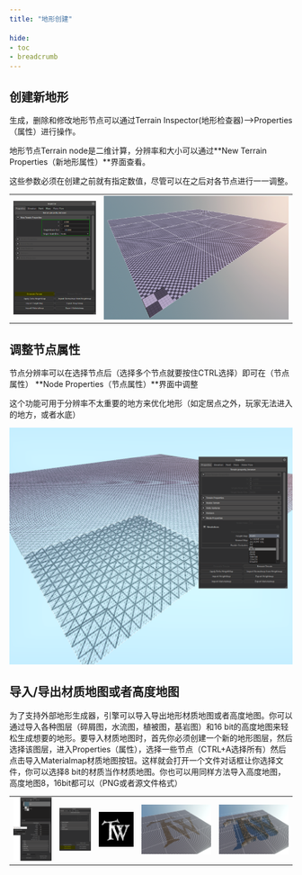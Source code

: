 ```yaml
---
title: "地形创建"

hide: 
- toc
- breadcrumb
---
```


## 创建新地形

生成，删除和修改地形节点可以通过Terrain Inspector(地形检查器)——>Properties（属性）进行操作。

地形节点Terrain node是二维计算，分辨率和大小可以通过**New Terrain Properties（新地形属性）**界面查看。

这些参数必须在创建之前就有指定数值，尽管可以在之后对各节点进行一一调整。

|                              |                                         |
| ---------------------------- | --------------------------------------- |
| ![gen](generate_terrain.png) | ![gen_res](generate_terrain_result.png) |

## 调整节点属性

节点分辨率可以在选择节点后（选择多个节点就要按住CTRL选择）即可在（节点属性） **Node Properties（节点属性）**界面中调整

这个功能可用于分辨率不太重要的地方来优化地形（如定居点之外，玩家无法进入的地方，或者水底）

![res](resolution.png)

## 导入/导出材质地图或者高度地图

为了支持外部地形生成器，引擎可以导入导出地形材质地图或者高度地图。你可以通过导入各种图层（碎屑图，水流图，植被图，基岩图）和16 bit的高度地图来轻松生成想要的地形。要导入材质地图时，首先你必须创建一个新的地形图层，然后选择该图层，进入Properties（属性），选择一些节点（CTRL+A选择所有）然后点击导入Materialmap材质地图按钮。这样就会打开一个文件对话框让你选择文件，你可以选择8 bit的材质当作材质地图。你也可以用同样方法导入高度地图，高度地图8，16bit都可以（PNG或者源文件格式）

||||||
|-|-|-|-|-|
|![a](add_layer.png)|![b](import_weightmap.png)|![c](weightmap.png)|![d](weight_imported.png)|![e](height_imported.png)|

